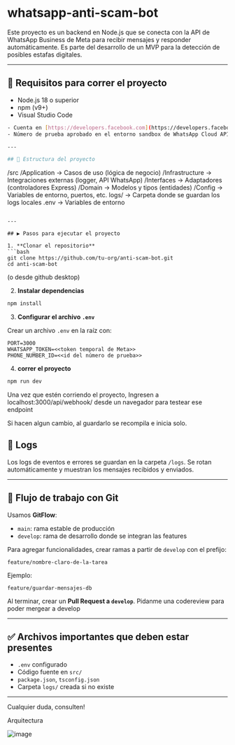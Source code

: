 # whatsapp-anti-scam-bot

Este proyecto es un backend en Node.js que se conecta con la API de WhatsApp Business de Meta para recibir mensajes y responder automáticamente. Es parte del desarrollo de un MVP para la detección de posibles estafas digitales.

---

## 🚀 Requisitos para correr el proyecto

- Node.js 18 o superior  
- npm (v9+)  
- Visual Studio Code  
```bash
- Cuenta en [https://developers.facebook.com](https://developers.facebook.com) con perfil de desarrollador activado
- Número de prueba aprobado en el entorno sandbox de WhatsApp Cloud API

---

## 📁 Estructura del proyecto

```
/src
  /Application         → Casos de uso (lógica de negocio)
  /Infrastructure      → Integraciones externas (logger, API WhatsApp)
  /Interfaces          → Adaptadores (controladores Express)
  /Domain              → Modelos y tipos (entidades)
  /Config              → Variables de entorno, puertos, etc.
logs/                  → Carpeta donde se guardan los logs locales
.env                   → Variables de entorno
```

---

## ▶️ Pasos para ejecutar el proyecto

1. **Clonar el repositorio**
```bash
git clone https://github.com/tu-org/anti-scam-bot.git
cd anti-scam-bot
```
(o desde github desktop)

2. **Instalar dependencias**
```bash
npm install
```

3. **Configurar el archivo `.env`**

Crear un archivo `.env` en la raíz con:
```env
PORT=3000
WHATSAPP_TOKEN=<<token temporal de Meta>>
PHONE_NUMBER_ID=<<id del número de prueba>>
```

4. **correr el proyecto**
```bash
npm run dev
```

Una vez que estén corriendo el proyecto, Ingresen a localhost:3000/api/webhook/ desde un navegador para testear ese endpoint

Si hacen algun cambio, al guardarlo se recompila e inicia solo.

## 📄 Logs

Los logs de eventos e errores se guardan en la carpeta `/logs`. Se rotan automáticamente y muestran los mensajes recibidos y enviados.

---

## 🌱 Flujo de trabajo con Git

Usamos **GitFlow**:

- `main`: rama estable de producción
- `develop`: rama de desarrollo donde se integran las features

Para agregar funcionalidades, crear ramas a partir de `develop` con el prefijo:

```
feature/nombre-claro-de-la-tarea
```

Ejemplo:
```
feature/guardar-mensajes-db
```

Al terminar, crear un **Pull Request a `develop`**. Pidanme una codereview para poder mergear a develop

---

## ✅ Archivos importantes que deben estar presentes

- `.env` configurado
- Código fuente en `src/`
- `package.json`, `tsconfig.json`
- Carpeta `logs/` creada si no existe

---

Cualquier duda, consulten!

Arquitectura

![image](https://github.com/user-attachments/assets/d1b24876-5ca3-4712-b28b-bc18117a563b)

